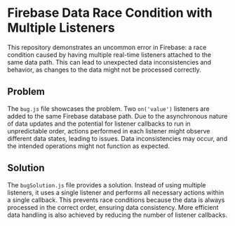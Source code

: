# Firebase Data Race Condition with Multiple Listeners

This repository demonstrates an uncommon error in Firebase: a race condition caused by having multiple real-time listeners attached to the same data path.  This can lead to unexpected data inconsistencies and behavior, as changes to the data might not be processed correctly.

## Problem

The `bug.js` file showcases the problem.  Two `on('value')` listeners are added to the same Firebase database path.  Due to the asynchronous nature of data updates and the potential for listener callbacks to run in unpredictable order, actions performed in each listener might observe different data states, leading to issues.  Data inconsistencies may occur, and the intended operations might not function as expected.

## Solution

The `bugSolution.js` file provides a solution. Instead of using multiple listeners, it uses a single listener and performs all necessary actions within a single callback.  This prevents race conditions because the data is always processed in the correct order, ensuring data consistency.  More efficient data handling is also achieved by reducing the number of listener callbacks.